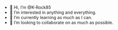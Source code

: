 - 👋 Hi, I’m @K-Rock85
- 👀 I’m interested in anything and everything.
- 🌱 I’m currently learning as much as I can.
- 💞️ I’m looking to collaborate on as much as possible.
  

<!---
K-Rock85/K-Rock85 is a ✨ special ✨ repository because its `README.md` (this file) appears on your GitHub profile.
You can click the Preview link to take a look at your changes.
--->
